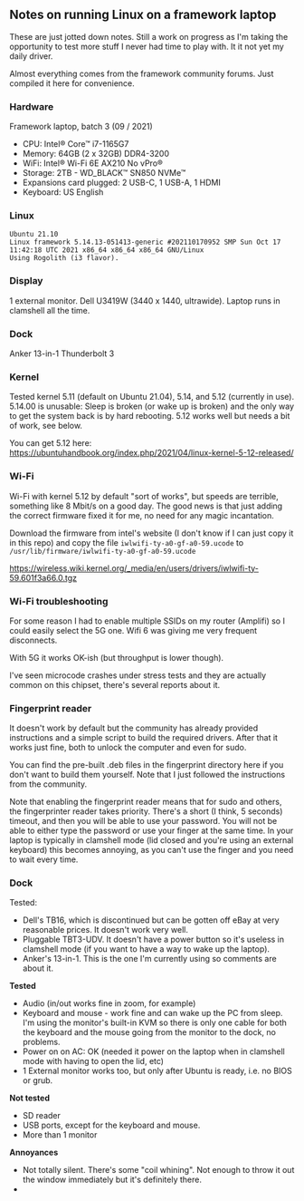 ## Notes on running Linux on a framework laptop

These are just jotted down notes. Still a work on progress as I'm taking the opportunity to test more stuff I never had time to play with. It it not yet my daily driver.

Almost everything comes from the framework community forums. Just compiled it here for convenience.

### Hardware
Framework laptop, batch 3 (09 / 2021)

- CPU: Intel® Core™ i7-1165G7
- Memory: 64GB (2 x 32GB) DDR4-3200
- WiFi: Intel® Wi-Fi 6E AX210 No vPro®
- Storage: 2TB - WD_BLACK™ SN850 NVMe™
- Expansions card plugged: 2 USB-C, 1 USB-A, 1 HDMI
- Keyboard: US English

### Linux
```
Ubuntu 21.10
Linux framework 5.14.13-051413-generic #202110170952 SMP Sun Oct 17 11:42:18 UTC 2021 x86_64 x86_64 x86_64 GNU/Linux
Using Rogolith (i3 flavor). 

```
### Display
1 external monitor. Dell U3419W (3440 x 1440, ultrawide). Laptop runs in clamshell all the time.

### Dock
Anker 13-in-1 Thunderbolt 3

### Kernel
Tested kernel 5.11 (default on Ubuntu 21.04), 5.14, and 5.12 (currently in use).
5.14.00 is unusable: Sleep is broken (or wake up is broken) and the only way to get the system back is by hard rebooting.
5.12 works well but needs a bit of work, see below.

You can get 5.12 here: https://ubuntuhandbook.org/index.php/2021/04/linux-kernel-5-12-released/

### Wi-Fi
Wi-Fi with kernel 5.12 by default "sort of works", but speeds are terrible, something like 8 Mbit/s on a good day. The good news is that just adding the correct firmware fixed it for me, no need for any magic incantation. 

Download the firmware from intel's website (I don't know if I can just copy it in this repo) and copy the file `iwlwifi-ty-a0-gf-a0-59.ucode` to `/usr/lib/firmware/iwlwifi-ty-a0-gf-a0-59.ucode`

https://wireless.wiki.kernel.org/_media/en/users/drivers/iwlwifi-ty-59.601f3a66.0.tgz

### Wi-Fi troubleshooting

For some reason I had to enable multiple SSIDs on my router (Amplifi) so I could easily select the 5G one. Wifi 6 was giving me very frequent disconnects.

With 5G it works OK-ish (but throughput is lower though).

I've seen microcode crashes under stress tests and they are actually common on this chipset, there's several reports about it.


### Fingerprint reader
It doesn't work by default but the community has already provided instructions and a simple script to build the required drivers. After that it works just fine, both to unlock the computer and even for sudo. 

You can find the pre-built .deb files in the fingerprint directory here if you don't want to build them yourself. Note that I just followed the instructions from the community.

Note that enabling the fingerprint reader means that for sudo and others, the fingerprinter reader takes priority. There's a short (I think, 5 seconds) timeout, and then you will be able to use your password. You will not be able to either type the password or use your finger at the same time. In your laptop is typically in clamshell mode (lid closed and you're using an external keyboard) this becomes annoying, as you can't use the finger and you need to wait every time.

### Dock
Tested: 
- Dell's TB16, which is discontinued but can be gotten off eBay at very reasonable prices. It doesn't work very well.
- Pluggable TBT3-UDV. It doesn't have a power button so it's useless in clamshell mode (if you want to have a way to wake up the laptop).
- Anker's 13-in-1. This is the one I'm currently using so comments are about it. 

**Tested**
- Audio (in/out works fine in zoom, for example)
- Keyboard and mouse - work fine and can wake up the PC from sleep. I'm using the monitor's built-in KVM so there is only one cable for both the keyboard and the mouse going from the monitor to the dock, no problems.
- Power on on AC: OK (needed it power on the laptop when in clamshell mode with having to open the lid, etc)
- 1 External monitor works too, but only after Ubuntu is ready, i.e. no BIOS or grub.

**Not tested**
- SD reader
- USB ports, except for the keyboard and mouse.
- More than 1 monitor

**Annoyances**
- Not totally silent. There's some "coil whining". Not enough to throw it out the window immediately but it's definitely there.
- 
